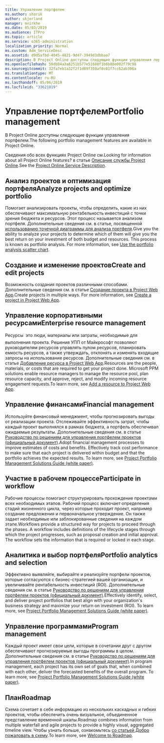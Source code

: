 ```yaml
---
title: Управление портфелем
ms.author: sharik
author: skjerland
manager: mnirkhe
ms.date: 05/03/2019
ms.audience: ITPro
ms.topic: article
ms.service: o365-administration
localization_priority: Normal
ms.custom: Adm_ServiceDesc
ms.assetid: d9d5afbd-4045-4821-9d47-3949d3dbbaa7
description: В Project Online доступны следующие функции управления портфелем.
ms.openlocfilehash: 50db84a3a8251b577e51680f1b8b88e002f79c98
ms.sourcegitcommit: 32fa7eb1a32f2f1d89f359af0c01f7cc62ab396a
ms.translationtype: MT
ms.contentlocale: ru-RU
ms.lasthandoff: 05/06/2019
ms.locfileid: "33621819"
---
```

# <a name="portfolio-management"></a><span data-ttu-id="1abf7-103">Управление портфелем</span><span class="sxs-lookup"><span data-stu-id="1abf7-103">Portfolio management</span></span>

<span data-ttu-id="1abf7-104">В Project Online доступны следующие функции управления портфелем.</span><span class="sxs-lookup"><span data-stu-id="1abf7-104">The following portfolio management features are available in Project Online.</span></span>
  
<span data-ttu-id="1abf7-105">Сведения обо всех функциях Project Online см.</span><span class="sxs-lookup"><span data-stu-id="1abf7-105">Looking for information about all Project Online features?</span></span> <span data-ttu-id="1abf7-106">в статье [Описание службы Project Online](project-online-service-description.md).</span><span class="sxs-lookup"><span data-stu-id="1abf7-106">See the [Project Online Service Description](project-online-service-description.md).</span></span>
  
## <a name="analyze-projects-and-optimize-portfolio"></a><span data-ttu-id="1abf7-107">Анализ проектов и оптимизация портфеля</span><span class="sxs-lookup"><span data-stu-id="1abf7-107">Analyze projects and optimize portfolio</span></span>
<span data-ttu-id="1abf7-108"><a name="bkmk_AnalyzeProjects"> </a></span><span class="sxs-lookup"><span data-stu-id="1abf7-108"></span></span>

<span data-ttu-id="1abf7-p102">Помогает анализировать проекты, чтобы определить, какие из них обеспечивают максимальную рентабельность инвестиций с точки зрения бюджета и ресурсов. Этот процесс называется анализом портфеля. Дополнительные сведения см. в статье, посвященной [использованию точечной диаграммы для анализа портфеля](http://go.microsoft.com/fwlink/?LinkID=823665&amp;clcid=0x409).</span><span class="sxs-lookup"><span data-stu-id="1abf7-p102">Give you the ability to analyze your projects to determine which of them will give you the best return on your investment of both budget and resources. This process is known as portfolio analysis. For more information, see [Use the portfolio analysis scatter chart](http://go.microsoft.com/fwlink/?LinkID=823665&amp;clcid=0x409).</span></span>
  
## <a name="create-and-edit-projects"></a><span data-ttu-id="1abf7-112">Создание и изменение проектов</span><span class="sxs-lookup"><span data-stu-id="1abf7-112">Create and edit projects</span></span>
<span data-ttu-id="1abf7-113"><a name="bkmk_CreateAndEditProjects"> </a></span><span class="sxs-lookup"><span data-stu-id="1abf7-113"></span></span>

<span data-ttu-id="1abf7-p103">Возможность создания проектов различными способами. Дополнительные сведения см. в статье [Создание проекта в Project Web App](http://go.microsoft.com/fwlink/?LinkID=746895&amp;clcid=0x409).</span><span class="sxs-lookup"><span data-stu-id="1abf7-p103">Create projects in multiple ways. For more information, see [Create a project in Project Web App](http://go.microsoft.com/fwlink/?LinkID=746895&amp;clcid=0x409).</span></span>
  
## <a name="enterprise-resource-management"></a><span data-ttu-id="1abf7-116">Управление корпоративными ресурсами</span><span class="sxs-lookup"><span data-stu-id="1abf7-116">Enterprise resource management</span></span>
<span data-ttu-id="1abf7-117"><a name="bkmk_ResourceManagement"> </a></span><span class="sxs-lookup"><span data-stu-id="1abf7-117"></span></span>

<span data-ttu-id="1abf7-p104">Ресурсы  это люди, материалы или затраты, необходимые для выполнения проекта. Решения УПП от Майкрософт позволяют руководителям ресурсов управлять пулом ресурсов, планировать емкость ресурсов, а также утверждать, отклонять и изменять входящие запросы на использование ресурсов. Дополнительные сведения см. в статье [Добавление ресурса в Project Web App](https://go.microsoft.com/fwlink/p/?LinkId=271320).</span><span class="sxs-lookup"><span data-stu-id="1abf7-p104">Resources are the people, materials, or costs that are required to get your project done. Microsoft PPM solutions enable resource managers to manage the resource pool, plan resource capacity, and approve, reject, and modify incoming resource engagement requests.To learn more, see [Add a resource to Project Web App](https://go.microsoft.com/fwlink/p/?LinkId=271320).</span></span>
  
## <a name="financial-management"></a><span data-ttu-id="1abf7-120">Управление финансами</span><span class="sxs-lookup"><span data-stu-id="1abf7-120">Financial management</span></span>
<span data-ttu-id="1abf7-121"><a name="bkmk_FinancialManagement"> </a></span><span class="sxs-lookup"><span data-stu-id="1abf7-121"></span></span>

<span data-ttu-id="1abf7-p105">Используйте финансовый менеджмент, чтобы прогнозировать выгоды от реализации проекта. Отслеживайте эффективность затрат, чтобы каждый проект выполнялся в рамках бюджета, а портфель обеспечивал ожидаемые результаты. Дополнительные сведения см. в статье [Руководство по решениям для управления портфелем проектов (официальный документ)](https://go.microsoft.com/fwlink/p/?LinkId=402633).</span><span class="sxs-lookup"><span data-stu-id="1abf7-p105">Adopt financial management processes to improve estimates of costs and benefits. Effectively track cost performance to make sure that each project is delivered within budget and that the portfolio achieves the expected results. To learn more, see [Project Portfolio Management Solutions Guide (white paper)](https://go.microsoft.com/fwlink/p/?LinkId=402633).</span></span>
  
## <a name="participate-in-workflow"></a><span data-ttu-id="1abf7-125">Участие в рабочем процессе</span><span class="sxs-lookup"><span data-stu-id="1abf7-125">Participate in workflow</span></span>
<span data-ttu-id="1abf7-126"><a name="bkmk_ParticipateInWorkflow"> </a></span><span class="sxs-lookup"><span data-stu-id="1abf7-126"></span></span>

<span data-ttu-id="1abf7-p106">Рабочие процессы помогают структурировать прохождение проектами всех необходимых этапов. Рабочий процесс включает определения стадий жизненного цикла, через которые проходит проект, например создание предложения и первоначальное утверждение. Он также задает необходимые или заблокированные сведения на каждом этапе.</span><span class="sxs-lookup"><span data-stu-id="1abf7-p106">Workflows provide a structured way for projects to proceed through the phases. A workflow includes definitions of the lifecycle stages through which the project progresses, such as proposal creation and initial approval. The workflow sets the information that is required or locked in each stage.</span></span>
  
## <a name="portfolio-analytics-and-selection"></a><span data-ttu-id="1abf7-130">Аналитика и выбор портфеля</span><span class="sxs-lookup"><span data-stu-id="1abf7-130">Portfolio analytics and selection</span></span>
<span data-ttu-id="1abf7-131"><a name="bkmk_PortfolioAnalyticsandSelection"> </a></span><span class="sxs-lookup"><span data-stu-id="1abf7-131"></span></span>

<span data-ttu-id="1abf7-p107">Эффективно выявляйте, выбирайте и реализуйте портфели проектов, которые согласуются с бизнес-стратегией вашей организации, и увеличивайте рентабельность инвестиций (ROI). Дополнительные сведения см. в статье [Руководство по решениям для управления портфелем проектов (официальный документ)](https://go.microsoft.com/fwlink/p/?LinkId=402633).</span><span class="sxs-lookup"><span data-stu-id="1abf7-p107">Effectively identify, select, and deliver project portfolios that best align with your organization's business strategy and maximize your return on investment (ROI). To learn more, see [Project Portfolio Management Solutions Guide (white paper)](https://go.microsoft.com/fwlink/p/?LinkId=402633).</span></span>
  
## <a name="program-management"></a><span data-ttu-id="1abf7-134">Управление программами</span><span class="sxs-lookup"><span data-stu-id="1abf7-134">Program management</span></span>
<span data-ttu-id="1abf7-135"><a name="bkmk_ProgramManagement"> </a></span><span class="sxs-lookup"><span data-stu-id="1abf7-135"></span></span>

<span data-ttu-id="1abf7-p108">Каждый проект имеет свои цели, которые в сочетании друг с другом обеспечивают прогнозируемые выгоды программы в целом. Дополнительные сведения см. в статье [Руководство по решениям для управления портфелем проектов (официальный документ)](https://go.microsoft.com/fwlink/p/?LinkId=402633).</span><span class="sxs-lookup"><span data-stu-id="1abf7-p108">In program management, each project has its own set of goals that, when combined with each other, deliver the forecasted benefits of the overall program. To learn more, see [Project Portfolio Management Solutions Guide (white paper)](https://go.microsoft.com/fwlink/p/?LinkId=402633).</span></span>
  
## <a name="roadmap"></a><span data-ttu-id="1abf7-138">План</span><span class="sxs-lookup"><span data-stu-id="1abf7-138">Roadmap</span></span>
<span data-ttu-id="1abf7-139">Схема сочетает в себе информацию из нескольких каскадных и гибких проектов, чтобы обеспечить очень визуальное, объединенное представление временной шкалы.</span><span class="sxs-lookup"><span data-stu-id="1abf7-139">Roadmap combines information from multiple waterfall and agile projects to provide a highly visual, aggregated timeline view.</span></span> <span data-ttu-id="1abf7-140">Чтобы узнать больше, ознакомьтесь [со статьей Добро пожаловать в схему](https://support.office.com/article/video-welcome-to-roadmap-57764149-51b8-468f-a50d-9ea6a4fd835a).</span><span class="sxs-lookup"><span data-stu-id="1abf7-140">To learn more, see [Welcome to Roadmap](https://support.office.com/article/video-welcome-to-roadmap-57764149-51b8-468f-a50d-9ea6a4fd835a).</span></span>

